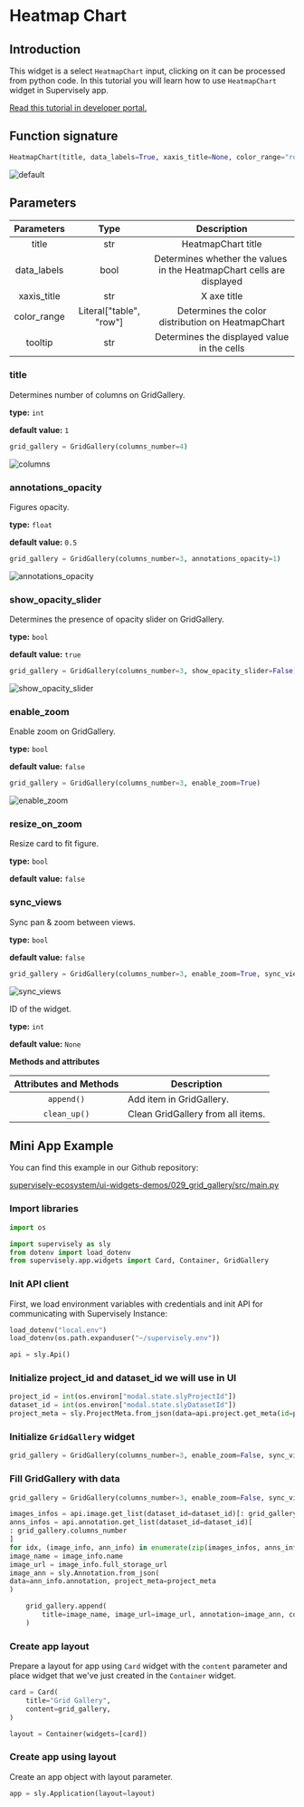 # Heatmap Chart

## Introduction

This widget is a select `HeatmapChart` input, clicking on it can be processed from python code. In this tutorial you will learn how to use `HeatmapChart` widget in Supervisely app.

[Read this tutorial in developer portal.](https://developer.supervise.ly/app-development/apps-with-gui/HeatmapChart)

## Function signature

```python
HeatmapChart(title, data_labels=True, xaxis_title=None, color_range="row", tooltip=None)
```

![default](https://user-images.githubusercontent.com/120389559/218247387-621e000a-56ef-4b0a-9900-1ef8cd0ebf38.gif)

## Parameters

| Parameters  |          Type           |                               Description                               |
| :---------: | :---------------------: | :---------------------------------------------------------------------: |
|    title    |           str           |                           HeatmapChart title                            |
| data_labels |          bool           | Determines whether the values ​​in the HeatmapChart cells are displayed |
| xaxis_title |           str           |                               X axe title                               |
| color_range | Literal["table", "row"] |            Determines the color distribution on HeatmapChart            |
|   tooltip   |           str           |               Determines the displayed value in the cells               |

### title

Determines number of columns on GridGallery.

**type:** `int`

**default value:** `1`

```python
grid_gallery = GridGallery(columns_number=4)
```

![columns](https://user-images.githubusercontent.com/120389559/218127708-13c6f79e-fd51-4ea8-9f7e-a6a6889f71d5.png)

### annotations_opacity

Figures opacity.

**type:** `float`

**default value:** `0.5`

```python
grid_gallery = GridGallery(columns_number=3, annotations_opacity=1)
```

![annotations_opacity](https://user-images.githubusercontent.com/120389559/218128278-925a8f65-5505-43ec-a3a0-1eb34bc6dc2d.png)

### show_opacity_slider

Determines the presence of opacity slider on GridGallery.

**type:** `bool`

**default value:** `true`

```python
grid_gallery = GridGallery(columns_number=3, show_opacity_slider=False)
```

![show_opacity_slider](https://user-images.githubusercontent.com/120389559/218129356-d3dc9c92-3d00-4e5f-a361-1a5b0c97a120.png)

### enable_zoom

Enable zoom on GridGallery.

**type:** `bool`

**default value:** `false`

```python
grid_gallery = GridGallery(columns_number=3, enable_zoom=True)
```

![enable_zoom](https://user-images.githubusercontent.com/120389559/218130261-31160ede-13c4-4a08-8998-3949678ed943.gif)

### resize_on_zoom

Resize card to fit figure.

**type:** `bool`

**default value:** `false`

### sync_views

Sync pan & zoom between views.

**type:** `bool`

**default value:** `false`

```python
grid_gallery = GridGallery(columns_number=3, enable_zoom=True, sync_views=True)
```

![sync_views](https://user-images.githubusercontent.com/120389559/218132098-3b799735-2494-4eb5-9489-fae636e9d2c5.gif)

ID of the widget.

**type:** `int`

**default value:** `None`

**Methods and attributes**

| Attributes and Methods | Description                       |
| :--------------------: | --------------------------------- |
|       `append()`       | Add item in GridGallery.          |
|      `clean_up()`      | Clean GridGallery from all items. |

## Mini App Example

You can find this example in our Github repository:

[supervisely-ecosystem/ui-widgets-demos/029_grid_gallery/src/main.py](https://github.com/supervisely-ecosystem/ui-widgets-demos/blob/master/029_grid_gallery/src/main.py)

### Import libraries

```python
import os

import supervisely as sly
from dotenv import load_dotenv
from supervisely.app.widgets import Card, Container, GridGallery
```

### Init API client

First, we load environment variables with credentials and init API for communicating with Supervisely Instance:

```python
load_dotenv("local.env")
load_dotenv(os.path.expanduser("~/supervisely.env"))

api = sly.Api()
```

### Initialize project_id and dataset_id we will use in UI

```python
project_id = int(os.environ["modal.state.slyProjectId"])
dataset_id = int(os.environ["modal.state.slyDatasetId"])
project_meta = sly.ProjectMeta.from_json(data=api.project.get_meta(id=project_id))
```

### Initialize `GridGallery` widget

```python
grid_gallery = GridGallery(columns_number=3, enable_zoom=False, sync_views=True)
```

### Fill GridGallery with data

```python
grid_gallery = GridGallery(columns_number=3, enable_zoom=False, sync_views=True)

images_infos = api.image.get_list(dataset_id=dataset_id)[: grid_gallery.columns_number]
anns_infos = api.annotation.get_list(dataset_id=dataset_id)[
: grid_gallery.columns_number
]
for idx, (image_info, ann_info) in enumerate(zip(images_infos, anns_infos)):
image_name = image_info.name
image_url = image_info.full_storage_url
image_ann = sly.Annotation.from_json(
data=ann_info.annotation, project_meta=project_meta
)

    grid_gallery.append(
        title=image_name, image_url=image_url, annotation=image_ann, column_index=idx
    )
```

### Create app layout

Prepare a layout for app using `Card` widget with the `content` parameter and place widget that we've just created in the `Container` widget.

```python
card = Card(
    title="Grid Gallery",
    content=grid_gallery,
)

layout = Container(widgets=[card])
```

### Create app using layout

Create an app object with layout parameter.

```python
app = sly.Application(layout=layout)
```
